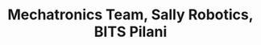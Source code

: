 ---
title: Mechatronics Team, Sally Robotics, BITS Pilani
tags: [June 2021 - Present]
style: fill
color: info
description: At Sally Robotics, we work on building a fully autonomous car for the highly unstructured Indian roads. The mechanical team work entails mounting the sensors, actuators, increase structural stability, and reduce vibrations.
external_url: https://www.sally-robotics.co.in
---